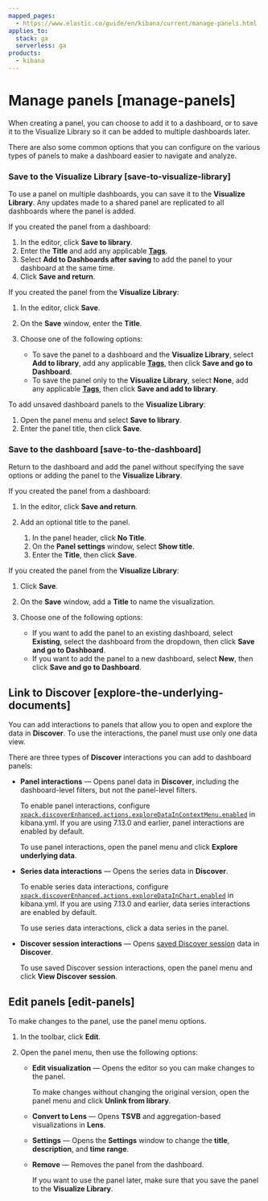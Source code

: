 ```yaml
---
mapped_pages:
  - https://www.elastic.co/guide/en/kibana/current/manage-panels.html
applies_to:
  stack: ga
  serverless: ga
products:
  - kibana
---
```


# Manage panels [manage-panels]

When creating a panel, you can choose to add it to a dashboard, or to save it to the Visualize Library so it can be added to multiple dashboards later.

There are also some common options that you can configure on the various types of panels to make a dashboard easier to navigate and analyze.


### Save to the Visualize Library [save-to-visualize-library] 

To use a panel on multiple dashboards, you can save it to the **Visualize Library**. Any updates made to a shared panel are replicated to all dashboards where the panel is added.

If you created the panel from a dashboard:

1. In the editor, click **Save to library**.
2. Enter the **Title** and add any applicable [**Tags**](../find-and-organize/tags.md).
3. Select **Add to Dashboards after saving** to add the panel to your dashboard at the same time.
4. Click **Save and return**.

If you created the panel from the **Visualize Library**:

1. In the editor, click **Save**.
2. On the **Save** window, enter the **Title**.
3. Choose one of the following options:

    * To save the panel to a dashboard and the **Visualize Library**, select **Add to library**, add any applicable [**Tags**](../find-and-organize/tags.md), then click **Save and go to Dashboard**.
    * To save the panel only to the **Visualize Library**, select **None**, add any applicable [**Tags**](../find-and-organize/tags.md), then click **Save and add to library**.


To add unsaved dashboard panels to the **Visualize Library**:

1. Open the panel menu and select **Save to library**.
2. Enter the panel title, then click **Save**.


### Save to the dashboard [save-to-the-dashboard] 

Return to the dashboard and add the panel without specifying the save options or adding the panel to the **Visualize Library**.

If you created the panel from a dashboard:

1. In the editor, click **Save and return**.
2. Add an optional title to the panel.

    1. In the panel header, click **No Title**.
    2. On the **Panel settings** window, select **Show title**.
    3. Enter the **Title**, then click **Save**.


If you created the panel from the **Visualize Library**:

1. Click **Save**.
2. On the **Save** window, add a **Title** to name the visualization.
3. Choose one of the following options:

    * If you want to add the panel to an existing dashboard, select **Existing**, select the dashboard from the dropdown, then click **Save and go to Dashboard**.
    * If you want to add the panel to a new dashboard, select **New**, then click **Save and go to Dashboard**.


## Link to Discover [explore-the-underlying-documents]

You can add interactions to panels that allow you to open and explore the data in **Discover**. To use the interactions, the panel must use only one data view.

There are three types of **Discover** interactions you can add to dashboard panels:

* **Panel interactions** — Opens panel data in **Discover**, including the dashboard-level filters, but not the panel-level filters.

    To enable panel interactions, configure [`xpack.discoverEnhanced.actions.exploreDataInContextMenu.enabled`](kibana://reference/configuration-reference/general-settings.md#settings-explore-data-in-context) in kibana.yml. If you are using 7.13.0 and earlier, panel interactions are enabled by default.

    To use panel interactions, open the panel menu and click **Explore underlying data**.

* **Series data interactions** — Opens the series data in **Discover**.

    To enable series data interactions, configure [`xpack.discoverEnhanced.actions.exploreDataInChart.enabled`](kibana://reference/configuration-reference/general-settings.md#settings-explore-data-in-chart) in kibana.yml. If you are using 7.13.0 and earlier, data series interactions are enabled by default.

    To use series data interactions, click a data series in the panel.

* **Discover session interactions** — Opens [saved Discover session](../discover.md#save-your-search) data in **Discover**.

    To use saved Discover session interactions, open the panel menu and click **View Discover session**.



## Edit panels [edit-panels]

To make changes to the panel, use the panel menu options.

1. In the toolbar, click **Edit**.
2. Open the panel menu, then use the following options:

    * **Edit visualization** — Opens the editor so you can make changes to the panel.

        To make changes without changing the original version, open the panel menu and click **Unlink from library**.

    * **Convert to Lens** — Opens **TSVB** and aggregation-based visualizations in **Lens**.
    * **Settings** — Opens the **Settings** window to change the **title**, **description**, and **time range**.
    * **Remove** — Removes the panel from the dashboard.

        If you want to use the panel later, make sure that you save the panel to the **Visualize Library**.



